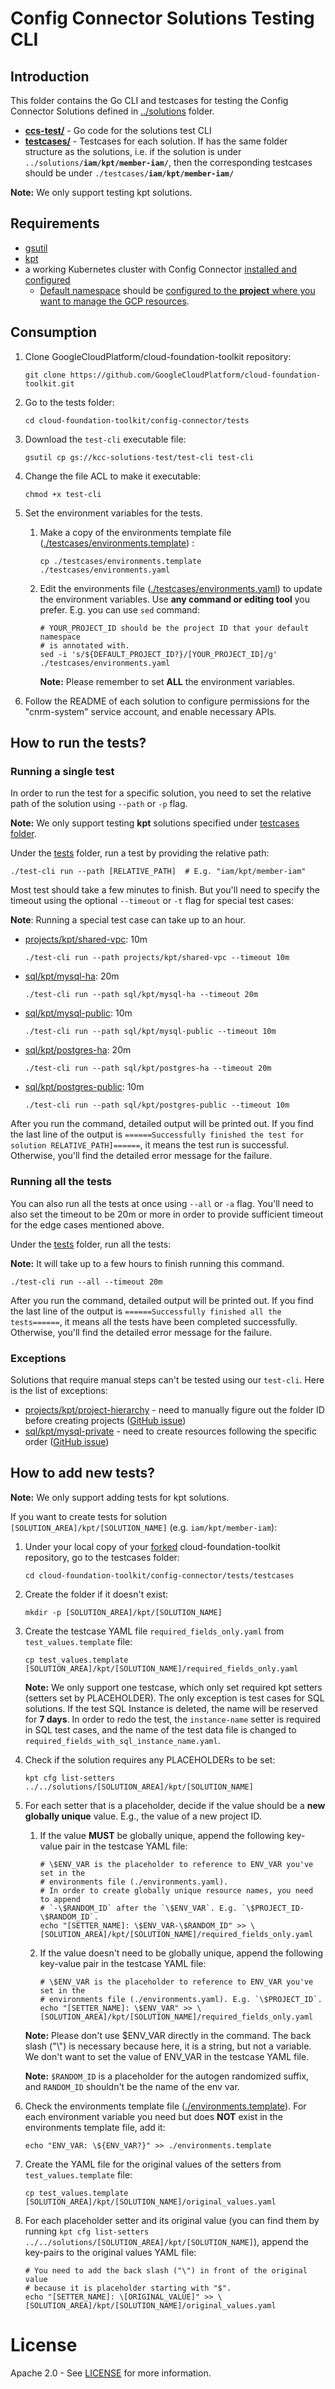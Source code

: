 # Config Connector Solutions Testing CLI

## Introduction

This folder contains the Go CLI and testcases for testing the Config Connector
Solutions defined in [../solutions](../solutions) folder.

*   **[ccs-test/](./ccs-test/)** - Go code for the solutions test CLI
*   **[testcases/](./testcases/)** - Testcases for each solution. If has
    the same folder structure as the solutions, i.e. if the solution is under
    <code>../solutions/<b>iam/kpt/member-iam/</b></code>, then the corresponding
    testcases should be under <code>./testcases/<b>iam/kpt/member-iam/</b>
    </code>

**Note:** We only support testing kpt solutions.

## Requirements

*   [gsutil](https://cloud.google.com/storage/docs/gsutil_install)
*   [kpt](../solutions/README.md#kpt)
*   a working Kubernetes cluster with Config Connector [installed and
    configured](
    https://cloud.google.com/config-connector/docs/how-to/install-upgrade-uninstall)
    *   [Default namespace](
        https://cloud.google.com/config-connector/docs/how-to/install-upgrade-uninstall#setting_your_default_namespace)
        should be [configured to the **project** where you want to manage the GCP
        resources](
        https://cloud.google.com/config-connector/docs/how-to/install-upgrade-uninstall#specify_where_to_create_your_resources).

## Consumption

1.  Clone GoogleCloudPlatform/cloud-foundation-toolkit repository:
  
    ```
    git clone https://github.com/GoogleCloudPlatform/cloud-foundation-toolkit.git
    ```

1.  Go to the tests folder:

    ```
    cd cloud-foundation-toolkit/config-connector/tests
    ```

1.  Download the `test-cli` executable file:

    ```
    gsutil cp gs://kcc-solutions-test/test-cli test-cli
    ```
1.  Change the file ACL to make it executable:

    ```
    chmod +x test-cli
    ```

1.  Set the environment variables for the tests.

    1.  Make a copy of the environments template file
        ([./testcases/environments.template](./testcases/environments.template)) :

        ```
        cp ./testcases/environments.template ./testcases/environments.yaml
        ```

    1.  Edit the environments file
        ([./testcases/environments.yaml](./testcases/environments.yaml)) to
        update the environment variables. Use **any command or editing tool**
        you prefer. E.g. you can use `sed` command:

        ```
        # YOUR_PROJECT_ID should be the project ID that your default namespace
        # is annotated with.
        sed -i 's/${DEFAULT_PROJECT_ID?}/[YOUR_PROJECT_ID]/g' ./testcases/environments.yaml
        ```

        **Note:** Please remember to set **ALL** the environment variables.

1.  Follow the README of each solution to configure permissions for the
    "cnrm-system" service account, and enable necessary APIs.

## How to run the tests?

### Running a single test

In order to run the test for a specific solution, you need to set the relative
path of the solution using `--path` or `-p` flag.

**Note:** We only support testing **kpt** solutions specified under [testcases
folder](./testcases).

Under the [tests](.) folder, run a test by providing the relative path:
```
./test-cli run --path [RELATIVE_PATH]  # E.g. "iam/kpt/member-iam"
```

Most test should take a few minutes to finish. But you'll need to specify the
timeout using the optional `--timeout` or `-t` flag for special test cases:

**Note**: Running a special test case can take up to an hour.

*   [projects/kpt/shared-vpc](../solutions/projects/kpt/shared-vpc): 10m
    ```
    ./test-cli run --path projects/kpt/shared-vpc --timeout 10m
    ```
*   [sql/kpt/mysql-ha](../solutions/sql/kpt/mysql-ha): 20m
    ```
    ./test-cli run --path sql/kpt/mysql-ha --timeout 20m
    ```
*   [sql/kpt/mysql-public](../solutions/sql/kpt/mysql-public): 10m
    ```
    ./test-cli run --path sql/kpt/mysql-public --timeout 10m
    ```
*   [sql/kpt/postgres-ha](../solutions/sql/kpt/postgres-ha): 20m
    ```
    ./test-cli run --path sql/kpt/postgres-ha --timeout 20m
    ```
*   [sql/kpt/postgres-public](../solutions/sql/kpt/postgres-public): 10m
    ```
    ./test-cli run --path sql/kpt/postgres-public --timeout 10m
    ```

After you run the command, detailed output will be printed out. If you find the
last line of the output is `======Successfully finished the test for solution
RELATIVE_PATH]======`, it means the test run is successful. Otherwise, you'll
find the detailed error message for the failure.

### Running all the tests

You can also run all the tests at once using `--all` or `-a` flag. You'll need
to also set the timeout to be 20m or more in order to provide sufficient timeout
for the edge cases mentioned above.

Under the [tests](.) folder, run all the tests:

**Note:** It will take up to a few hours to finish running this command.

```
./test-cli run --all --timeout 20m
```

After you run the command, detailed output will be printed out. If you find the
last line of the output is `======Successfully finished all the tests======`, it
means all the tests have been completed successfully. Otherwise, you'll find the
detailed error message for the failure.

### Exceptions

Solutions that require manual steps can't be tested using our `test-cli`. Here
is the list of exceptions:

*   [projects/kpt/project-hierarchy](
    ../solutions/projects/kpt/project-hierarchy) - need to manually figure out
    the folder ID before creating projects ([GitHub issue](
    https://github.com/GoogleCloudPlatform/k8s-config-connector/issues/104))
*   [sql/kpt/mysql-private](../solutions/sql/kpt/mysql-private) - need to create
    resources following the specific order ([GitHub issue](
    https://github.com/GoogleCloudPlatform/k8s-config-connector/issues/148))

## How to add new tests?

**Note:** We only support adding tests for kpt solutions.

If you want to create tests for solution 
`[SOLUTION_AREA]/kpt/[SOLUTION_NAME]` (e.g. `iam/kpt/member-iam`):

1.  Under your local copy of your
    [forked](https://help.github.com/en/github/getting-started-with-github/fork-a-repo)
    cloud-foundation-toolkit repository, go to the testcases folder:

    ```
    cd cloud-foundation-toolkit/config-connector/tests/testcases
    ```

1.  Create the folder if it doesn't exist:

    ```
    mkdir -p [SOLUTION_AREA]/kpt/[SOLUTION_NAME]
    ```

1.  Create the testcase YAML file `required_fields_only.yaml` from
    `test_values.template` file:

    ```
    cp test_values.template [SOLUTION_AREA]/kpt/[SOLUTION_NAME]/required_fields_only.yaml
    ```

    **Note:** We only support one testcase, which only set required kpt setters
    (setters set by PLACEHOLDER). The only exception is test cases for SQL
    solutions. If the test SQL Instance is deleted, the name will be reserved
    for **7 days**. In order to redo the test, the `instance-name` setter is
    required in SQL test cases, and the name of the test data file is changed to
    `required_fields_with_sql_instance_name.yaml`.

1.  Check if the solution requires any PLACEHOLDERs to be set:

    ```
    kpt cfg list-setters ../../solutions/[SOLUTION_AREA]/kpt/[SOLUTION_NAME]
    ```

1.  For each setter that is a placeholder, decide if the value should be a **new
    globally unique** value. E.g., the value of a new project ID.

    1.  If the value **MUST** be globally unique, append the following key-value
        pair in the testcase YAML file:

        ```
        # \$ENV_VAR is the placeholder to reference to ENV_VAR you've set in the
        # environments file (./environments.yaml).
        # In order to create globally unique resource names, you need to append
        # `-\$RANDOM_ID` after the `\$ENV_VAR`. E.g. `\$PROJECT_ID-\$RANDOM_ID`.
        echo "[SETTER_NAME]: \$ENV_VAR-\$RANDOM_ID" >> \
        [SOLUTION_AREA]/kpt/[SOLUTION_NAME]/required_fields_only.yaml
        ```

    1.  If the value doesn't need to be globally unique, append the following
        key-value pair in the testcase YAML file:
        ```
        # \$ENV_VAR is the placeholder to reference to ENV_VAR you've set in the
        # environments file (./environments.yaml). E.g. `\$PROJECT_ID`.
        echo "[SETTER_NAME]: \$ENV_VAR" >> \
        [SOLUTION_AREA]/kpt/[SOLUTION_NAME]/required_fields_only.yaml
        ```

    **Note:** Please don't use $ENV_VAR directly in the command. The back slash
    ("\\") is necessary because here, it is a string, but not a variable. We
    don't want to set the value of ENV_VAR in the testcase YAML file.

    **Note:** `$RANDOM_ID` is a placeholder for the autogen randomized suffix,
    and `RANDOM_ID` shouldn't be the name of the env var.

1.  Check the environments template file
    ([./environments.template](./environments.template)). For each environment
    variable you need but does **NOT** exist in the environments template file,
    add it:

    ```
    echo "ENV_VAR: \${ENV_VAR?}" >> ./environments.template
    ```

1.  Create the YAML file for the original values of the setters from
    `test_values.template` file:

    ```
    cp test_values.template [SOLUTION_AREA]/kpt/[SOLUTION_NAME]/original_values.yaml
    ```

1.  For each placeholder setter and its original value (you can find them by
    running
    `kpt cfg list-setters ../../solutions/[SOLUTION_AREA]/kpt/[SOLUTION_NAME]`),
    append the key-pairs to the original values YAML file:

    ```
    # You need to add the back slash ("\") in front of the original value
    # because it is placeholder starting with "$".
    echo "[SETTER_NAME]: \[ORIGINAL_VALUE]" >> \
    [SOLUTION_AREA]/kpt/[SOLUTION_NAME]/original_values.yaml
    ```

# License

  Apache 2.0 - See [LICENSE](/LICENSE) for more information.
